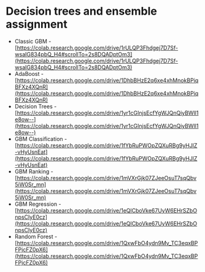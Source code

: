 # Decision trees and ensemble assignment

- Classic GBM - [https://colab.research.google.com/drive/1rULQP3Fhdgej7D7Sf-wsaIG834pbQ_H4#scrollTo=2s8DQADptOm3](https://colab.research.google.com/drive/1rULQP3Fhdgej7D7Sf-wsaIG834pbQ_H4#scrollTo=2s8DQADptOm3)
- AdaBoost - [https://colab.research.google.com/drive/1DhbBHzE2q6xe4xhMnokBPiqBFXz4XQnR](https://colab.research.google.com/drive/1DhbBHzE2q6xe4xhMnokBPiqBFXz4XQnR)
- Decision Trees - [https://colab.research.google.com/drive/1yr1cGInjsEcfYgWJQnQiyBWll1e8ow--](https://colab.research.google.com/drive/1yr1cGInjsEcfYgWJQnQiyBWll1e8ow--)
- GBM Classification - [https://colab.research.google.com/drive/1fYbRuPWOpZQXuRBg9yHJlZ-vHyUsnEat](https://colab.research.google.com/drive/1fYbRuPWOpZQXuRBg9yHJlZ-vHyUsnEat)
- GBM Ranking - [https://colab.research.google.com/drive/1mVXrGjk07ZJeeOsuT7sqQbv5iW0Sr_mn](https://colab.research.google.com/drive/1mVXrGjk07ZJeeOsuT7sqQbv5iW0Sr_mn)
- GBM Regression - [https://colab.research.google.com/drive/1eQlCboVke67UyW6EHrSZbOnpsCIyE0cz](https://colab.research.google.com/drive/1eQlCboVke67UyW6EHrSZbOnpsCIyE0cz)
- Random Forest - [https://colab.research.google.com/drive/1QxwFbO4ydn9Mv_TC3eqxBPFPjcFZ0pX6](https://colab.research.google.com/drive/1QxwFbO4ydn9Mv_TC3eqxBPFPjcFZ0pX6)